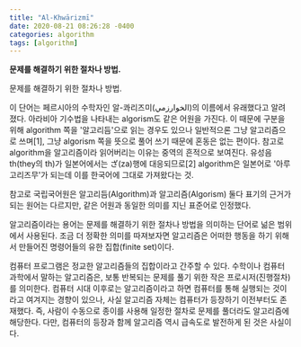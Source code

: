 ```yaml
---
title: "Al-Khwārizmī"
date: 2020-08-21 08:26:28 -0400
categories: algorithm
tags: [algorithm]
---
```


**문제를 해결하기 위한 절차나 방법.**

문제를 해결하기 위한 절차나 방법.

이 단어는 페르시아의 수학자인 알-콰리즈미(الخوارزمي)의 이름에서 유래했다고 알려졌다. 아라비아 기수법을 나타내는 algorism도 같은 어원을 가진다. 이 때문에 구분을 위해 algorithm 쪽을 '알고리듬'으로 읽는 경우도 있으나 일반적으론 그냥 알고리즘으로 쓰며[1], 그냥 algorism 쪽을 뜻으로 풀어 쓰기 때문에 혼동은 없는 편이다. 참고로 algorithm을 알고리즘이라 읽어버리는 이유는 중역의 흔적으로 보여진다. 유성음 th(they의 th)가 일본어에서는 ざ(za)행에 대응되므로[2] algorithm은 일본어로 '아루고리즈무'가 되는데 이를 한국어에 그대로 가져왔다는 것.

참고로 국립국어원은 알고리듬(Algorithm)과 알고리즘(Algorism) 둘다 표기의 근거가 되는 원어는 다르지만, 같은 어원과 동일한 의미를 지닌 표준어로 인정했다.

알고리즘이라는 용어는 문제를 해결하기 위한 절차나 방법을 의미하는 단어로 넒은 범위에서 사용된다. 조금 더 정확한 의미를 따져보자면 알고리즘은 어떠한 행동을 하기 위해서 만들어진 명령어들의 유한 집합(finite set)이다.

컴퓨터 프로그램은 정교한 알고리즘들의 집합이라고 간주할 수 있다. 수학이나 컴퓨터 과학에서 말하는 알고리즘은, 보통 반복되는 문제를 풀기 위한 작은 프로시저(진행절차)를 의미한다. 컴퓨터 시대 이후로는 알고리즘이라고 하면 컴퓨터를 통해 실행되는 것이라고 여겨지는 경향이 있으나, 사실 알고리즘 자체는 컴퓨터가 등장하기 이전부터도 존재했다. 즉, 사람이 수동으로 종이를 사용해 일정한 절차로 문제를 풀더라도 알고리즘에 해당한다. 다만, 컴퓨터의 등장과 함께 알고리즘 역시 급속도로 발전하게 된 것은 사실이다.

